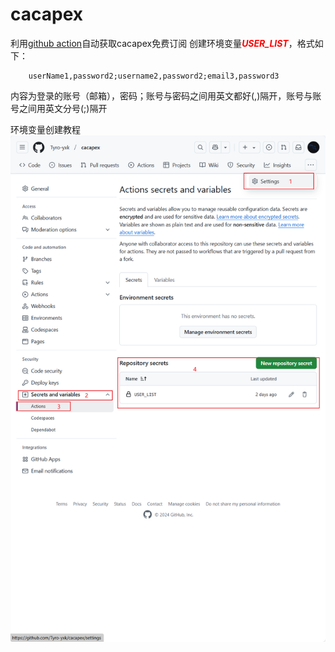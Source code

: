 # cacapex

利用[github action](actions)自动获取cacapex免费订阅
创建环境变量<font color='red'>***USER_LIST***</font>，格式如下：
```text
    userName1,password2;username2,password2;email3,password3
```
内容为登录的账号（邮箱），密码；账号与密码之间用英文都好(,)隔开，账号与账号之间用英文分号(;)隔开


环境变量创建教程
![image](Snipaste_2024-12-24_22-38-23.png)